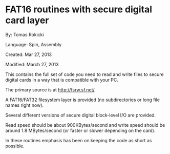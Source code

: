 # FAT16 routines with secure digital card layer

By: Tomas Rokicki

Language: Spin, Assembly

Created: Mar 27, 2013

Modified: March 27, 2013

This contains the full set of code you need to read and write files to secure digital cards in a way that is compatible with your PC.

The primary source is at http://fsrw.sf.net/.

A FAT16/FAT32 filesystem layer is provided (no subdirectories or long file names right now).

Several different versions of secure digital block-level I/O are provided.

Read speed should be about 900KBytes/second and write speed should be around 1.8 MBytes/second (or faster or slower depending on the card).

In these routines emphasis has been on keeping the code as short as possible.
